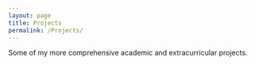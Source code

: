 ```yaml
---
layout: page
title: Projects
permalink: /Projects/
---
```


Some of my more comprehensive academic and extracurricular projects.
